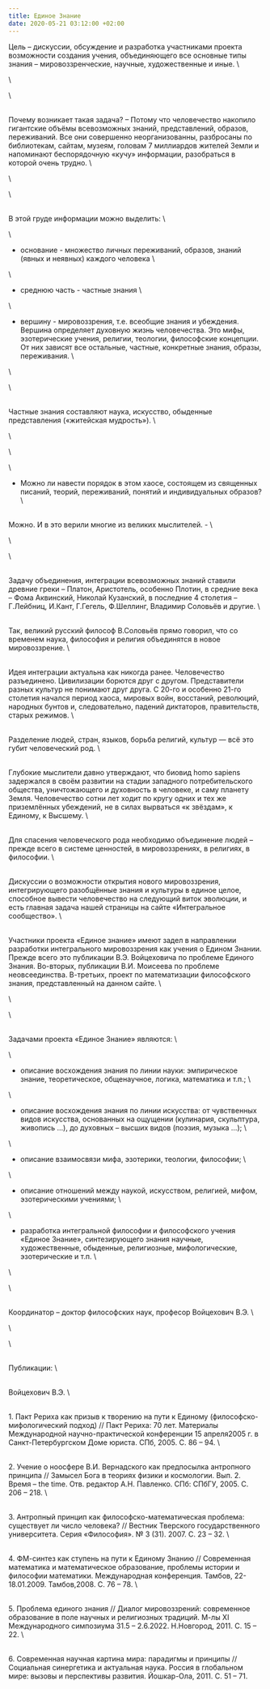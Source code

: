 ```yaml
---
title: Единое Знание
date: 2020-05-21 03:12:00 +02:00
---
```


Цель – дискуссии, обсуждение и разработка участниками проекта возможности создания учения, объединяющего все основные типы знания – мировоззренческие, научные, художественные и иные.
\

\

\

\
Почему возникает такая задача? – Потому что человечество накопило гигантские объёмы всевозможных знаний, представлений, образов, переживаний. Все они совершенно неорганизованны, разбросаны по библиотекам, сайтам, музеям, головам 7 миллиардов жителей Земли и напоминают беспорядочную «кучу» информации, разобраться в которой очень трудно.
\

\

\

\
В этой груде информации можно выделить:
\

\
- основание - множество личных переживаний, образов, знаний (явных и неявных) каждого человека
\

\
- среднюю часть - частные знания
\

\
- вершину - мировоззрения, т.е. всеобщие знания и убеждения. Вершина определяет духовную жизнь человечества. Это мифы, эзотерические учения, религии, теологии, философские концепции. От них зависят все остальные, частные, конкретные знания, образы, переживания.
\

\

\

\
Частные знания составляют наука, искусство, обыденные представления («житейская мудрость»).
\

\

\

\
- Можно ли навести порядок в этом хаосе, состоящем из священных писаний, теорий, переживаний, понятий и индивидуальных образов?
\

\
Можно. И в это верили многие из великих мыслителей. -
\

\

\

\
Задачу объединения, интеграции всевозможных знаний ставили древние греки – Платон, Аристотель, особенно Плотин, в средние века – Фома Аквинский, Николай Кузанский, в последние 4 столетия – Г.Лейбниц, И.Кант, Г.Гегель, Ф.Шеллинг, Владимир Соловьёв и другие.
\

\
Так, великий русский философ В.Соловьёв прямо говорил, что со временем наука, философия и религия объединятся в новое мировоззрение.
\

\
Идея интеграции актуальна как никогда ранее. Человечество разъединено. Цивилизации борются друг с другом. Представители разных культур не понимают друг друга. С 20-го и особенно 21-го столетия начался период хаоса, мировых войн, восстаний, революций, народных бунтов и, следовательно, падений диктаторов, правительств, старых режимов.
\

\
Разделение людей, стран, языков, борьба религий, культур — всё это губит человеческий род.
\

\
Глубокие мыслители давно утверждают, что биовид homo sapiens задержался в своём развитии на стадии западного потребительского общества, уничтожающего и духовность в человеке, и саму планету Земля. Человечество сотни лет ходит по кругу одних и тех же приземлённых убеждений, не в силах вырваться «к звёздам», к Единому, к Высшему.
\

\
Для спасения человеческого рода необходимо объединение людей – прежде всего в системе ценностей, в мировоззрениях, в религиях, в философии.
\

\
Дискуссии о возможности открытия нового мировоззрения, интегрирующего разобщённые знания и культуры в единое целое, способное вывести человечество на следующий виток эволюции, и есть главная задача нашей страницы на сайте «Интегральное сообщество».
\

\
Участники проекта «Единое знание» имеют задел в направлении разработки интегрального мировоззрения как учения о Едином Знании. Прежде всего это публикации В.Э. Войцеховича по проблеме Единого Знания. Во-вторых, публикации В.И. Моисеева по проблеме неовсеединства. В-третьих, проект по математизации философского знания, представленный на данном сайте.
\

\

\

\
Задачами проекта «Единое Знание» являются:
\

\
- описание восхождения знания по линии науки: эмпирическое знание, теоретическое, общенаучное, логика, математика и т.п.;
\

\
- описание восхождения знания по линии искусства: от чувственных видов искусства, основанных на ощущении (кулинария, скульптура, живопись …), до духовных – высших видов (поэзия, музыка …);
\

\
- описание взаимосвязи мифа, эзотерики, теологии, философии;
\

\
- описание отношений между наукой, искусством, религией, мифом, эзотерическими учениями;
\

\
- разработка интегральной философии и философского учения «Единое Знание», синтезирующего знания научные, художественные, обыденные, религиозные, мифологические, эзотерические и т.п.
\

\

\

\
Координатор – доктор философских наук, професор Войцехович В.Э.
\

\

\

\
Публикации:
\

\
Войцехович В.Э.
\

\
1\. Пакт Рериха как призыв к творению на пути к Единому (философско-мифологический подход) // Пакт Рериха: 70 лет. Материалы Международной научно-практической конференции 15 апреля2005 г. в Санкт-Петербургском Доме юриста. СПб, 2005. С. 86 – 94.
\

\
2\. Учение о ноосфере В.И. Вернадского как предпосылка антропного принципа // Замысел Бога в теориях физики и космологии. Вып. 2. Время – the time. Отв. редактор А.Н. Павленко. СПб: СПбГУ, 2005. С. 206 – 218.
\

\
3\. Антропный принцип как философско-математическая проблема: существует ли число человека? // Вестник Тверского государственного университета. Серия «Философия». № 3 (31). 2007. С. 23 – 32.
\

\
4\. ФМ-синтез как ступень на пути к Единому Знанию // Современная математика и математическое образование, проблемы истории и философии математики. Международная конференция. Тамбов, 22-18.01.2009. Тамбов,2008. C. 76 – 78.
\

\
5\. Проблема единого знания // Диалог мировоззрений: современное образование в поле научных и религиозных традиций. М-лы XI Международного симпозиума 31.5 – 2.6.2022. Н.Новгород, 2011. С. 15 – 22.
\

\
6\. Современная научная картина мира: парадигмы и принципы // Социальная синергетика и актуальная наука. Россия в глобальном мире: вызовы и перспективы развития. Йошкар-Ола, 2011. С. 51 – 71.
